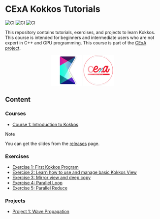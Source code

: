 # CExA Kokkos Tutorials

![CI](https://github.com/CExA-project/cexa-kokkos-tutorials/actions/workflows/courses.yml/badge.svg)
![CI](https://github.com/CExA-project/cexa-kokkos-tutorials/actions/workflows/exercises.yml/badge.svg)
![CI](https://github.com/CExA-project/cexa-kokkos-tutorials/actions/workflows/projects.yml/badge.svg)

This repository contains tutorials, exercises, and projects to learn Kokkos.
This course is intended for beginners and intermediate users who are not expert in C++ and GPU programming.
This course is part of the [CExA project](https://cexa-project.github.io/).

<p align="center">
    <img src="./images/kokkos.png" alt="Kokkos" width="100"/>
    <img src="./images/cexa_logo.png" alt="CExA" width="100"/>
</p>

## Content

### Courses

- [Course 1: Introduction to Kokkos](courses/01_beginners/README.md)

> [!NOTE]
> You can get the slides from the [releases](https://github.com/CExA-project/cexa-kokkos-tutorials/releases) page.

### Exercises

- [Exercise 1: First Kokkos Program](exercises/02_first_program/README.md)
- [Exercise 2: Learn how to use and manage basic Kokkos View](exercises/03_basic_view/README.md)
- [Exercise 3: Mirror view and deep copy](exercises/04_deep_copy/README.md)
- [Exercise 4: Parallel Loop](exercises/05_parallel_loop/README.md)
- [Exercise 5: Parallel Reduce](exercises/06_parallel_reduce/README.md)

### Projects

- [Project 1: Wave Propagation](projects/wave/README.md)
